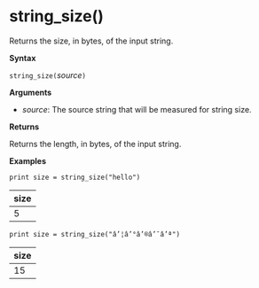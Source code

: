 # string_size()

Returns the size, in bytes, of the input string.

**Syntax**

`string_size(`*source*`)`

**Arguments**

* *source*: The source string that will be measured for string size.

**Returns**

Returns the length, in bytes, of the input string.

**Examples**

<!-- csl -->
```
print size = string_size("hello")
```

|size|
|---|
|5|

<!-- csl -->
```
print size = string_size("â’¦â’°â’®â’¯â’ª")
```

|size|
|---|
|15|
